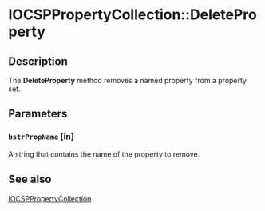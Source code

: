 # IOCSPPropertyCollection::DeleteProperty

## Description

The **DeleteProperty** method removes a named property from a property set.

## Parameters

### `bstrPropName` [in]

A string that contains the name of the property to remove.

## See also

[IOCSPPropertyCollection](https://learn.microsoft.com/windows/desktop/api/certadm/nn-certadm-iocsppropertycollection)
